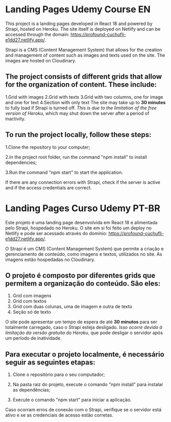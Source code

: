 # Landing Pages Udemy Course EN

This project is a landing pages developed in React 18 and powered by Strapi, hosted on Heroku. The site itself is deployed on Netlify and can be accessed through the domain: https://profound-cuchufli-e1dd27.netlify.app/.

Strapi is a CMS (Content Management System) that allows for the creation and management of content such as images and texts used on the site. The images are hosted on Cloudinary.

## The project consists of different grids that allow for the organization of content. These include:

1.Grid with images
2.Grid with texts
3.Grid with two columns, one for image and one for text
4.Section with only text
The site may take up to **30 minutes** to fully load if Strapi is turned off. _This is due to the limitation of the free version of Heroku_, which may shut down the server after a period of inactivity.

## To run the project locally, follow these steps:

1.Clone the repository to your computer;

2.In the project root folder, run the command "npm install" to install dependencies;

3.Run the command "npm start" to start the application.

If there are any connection errors with Strapi, check if the server is active and if the access credentials are correct.

# Landing Pages Curso Udemy PT-BR

Este projeto é uma landing page desenvolvida em React 18 e alimentada pelo Strapi, hospedado no Heroku. O site em si foi feito um deploy no Netlify e pode ser acessado através do domínio: https://profound-cuchufli-e1dd27.netlify.app/.

O Strapi é um CMS (Content Management System) que permite a criação e gerenciamento de conteúdo, como imagens e textos, utilizados no site. As imagens estão hospedadas no Cloudinary.

## O projeto é composto por diferentes grids que permitem a organização do conteúdo. São eles:

1. Grid com imagens
2. Grid com textos
3. Grid com duas colunas, uma de imagem e outra de texto
4. Seção só de texto

O site pode apresentar um tempo de espera de até **30 minutos** para ser totalmente carregado, caso o Strapi esteja desligado. _Isso ocorre devido à limitação da versão gratuita do Heroku_, que pode desligar o servidor após um período de inatividade.

## Para executar o projeto localmente, é necessário seguir as seguintes etapas:

1. Clone o repositório para o seu computador;

2. Na pasta raiz do projeto, execute o comando "npm install" para instalar as dependências;

3. Execute o comando "npm start" para iniciar a aplicação.

Caso ocorram erros de conexão com o Strapi, verifique se o servidor está ativo e se as credenciais de acesso estão corretas.
